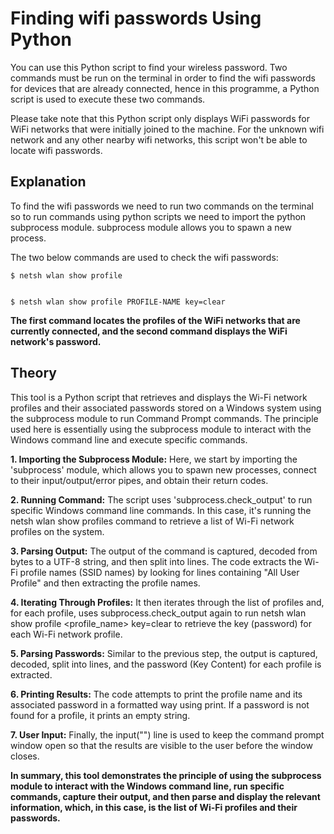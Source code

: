 # Finding wifi passwords Using Python
You can use this Python script to find your wireless password. Two commands must be run on the terminal in order to find the wifi passwords for devices that are already connected, hence in this programme, a Python script is used to execute these two commands. 

Please take note that this Python script only displays WiFi passwords for WiFi networks that were initially joined to the machine. For the unknown wifi network and any other nearby wifi networks, this script won't be able to locate wifi passwords.

## Explanation

To find the wifi passwords we need to run two commands on the terminal so to run commands using python scripts we need to import the python subprocess module. subprocess module allows you to spawn a new process. 

The two below commands are used to check the wifi passwords: 
```
$ netsh wlan show profile


```

```
$ netsh wlan show profile PROFILE-NAME key=clear

```

**The first command locates the profiles of the WiFi networks that are currently connected, and the second command displays the WiFi network's password.**

## Theory
This tool is a Python script that retrieves and displays the Wi-Fi network profiles and their associated passwords stored on a Windows system using the subprocess module to run Command Prompt commands. The principle used here is essentially using the subprocess module to interact with the Windows command line and execute specific commands.

**1. Importing the Subprocess Module:** Here, we start by importing the 'subprocess' module, which allows you to spawn new processes, connect to their input/output/error pipes, and obtain their return codes.

**2. Running Command:** The script uses 'subprocess.check_output' to run specific Windows command line commands. In this case, it's running the netsh wlan show profiles command to retrieve a list of Wi-Fi network profiles on the system.

**3. Parsing Output:** The output of the command is captured, decoded from bytes to a UTF-8 string, and then split into lines. The code extracts the Wi-Fi profile names (SSID names) by looking for lines containing "All User Profile" and then extracting the profile names.

**4. Iterating Through Profiles:** It then iterates through the list of profiles and, for each profile, uses subprocess.check_output again to run netsh wlan show profile <profile_name> key=clear to retrieve the key (password) for each Wi-Fi network profile.

**5. Parsing Passwords:** Similar to the previous step, the output is captured, decoded, split into lines, and the password (Key Content) for each profile is extracted.

**6. Printing Results:** The code attempts to print the profile name and its associated password in a formatted way using print. If a password is not found for a profile, it prints an empty string.

**7. User Input:** Finally, the input("") line is used to keep the command prompt window open so that the results are visible to the user before the window closes.

**In summary, this tool demonstrates the principle of using the subprocess module to interact with the Windows command line, run specific commands, capture their output, and then parse and display the relevant information, which, in this case, is the list of Wi-Fi profiles and their passwords.** 

